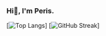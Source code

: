 ### Hi👋, I'm Peris.

[![Top Langs](https://github-readme-stats.vercel.app/api/top-langs/?username=PerisN&layout=compact&theme=github_dark)]
[![GitHub Streak](https://streak-stats.demolab.com/?user=PerisN&theme=github-dark-blue)]
